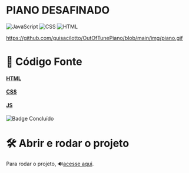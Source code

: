 <h1>PIANO DESAFINADO</h1>

![JavaScript](https://img.shields.io/badge/JavaScript-ES6-yellow) ![CSS](https://img.shields.io/badge/CSS3-blue) ![HTML](https://img.shields.io/badge/HTML5-orange)

<https://github.com/guisacilotto/OutOfTunePiano/blob/main/img/piano.gif>


# 📁 Código Fonte

#### [HTML](https://github.com/guisacilotto/OutOfTunePiano/blob/main/index.html) 

#### [CSS](https://github.com/guisacilotto/OutOfTunePiano/blob/main/styles.css) 

#### [JS](https://github.com/guisacilotto/OutOfTunePiano/blob/main/script.js)


![Badge Concluído](http://img.shields.io/static/v1?label=STATUS&message=CONCLUÍDO&color=GREEN&style=for-the-badge)


# 🛠️ Abrir e rodar o projeto

Para rodar o projeto, 🔊[acesse aqui](https://dynamic-cendol-cf2ad7.netlify.app).





